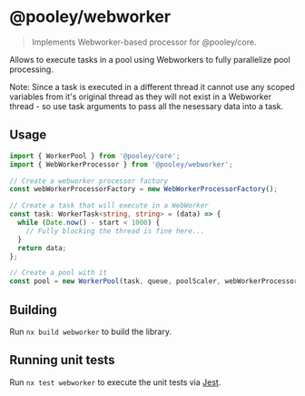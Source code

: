 # @pooley/webworker

> Implements Webworker-based processor for @pooley/core.

Allows to execute tasks in a pool using Webworkers to fully parallelize pool processing.

Note: Since a task is executed in a different thread it cannot use any scoped variables from it's original thread as they will not exist in a Webworker thread - so use task arguments to pass all the nesessary data into a task.

## Usage

```ts
import { WorkerPool } from '@pooley/core';
import { WebWorkerProcessor } from '@pooley/webworker';

// Create a webworker processor factory
const webWorkerProcessorFactory = new WebWorkerProcessorFactory();

// Create a task that will execute in a WebWorker
const task: WorkerTask<string, string> = (data) => {
  while (Date.now() - start < 1000) {
    // Fully blocking the thread is fine here...
  }
  return data;
};

// Create a pool with it
const pool = new WorkerPool(task, queue, poolScaler, webWorkerProcessorFactory);
```

## Building

Run `nx build webworker` to build the library.

## Running unit tests

Run `nx test webworker` to execute the unit tests via [Jest](https://jestjs.io).

